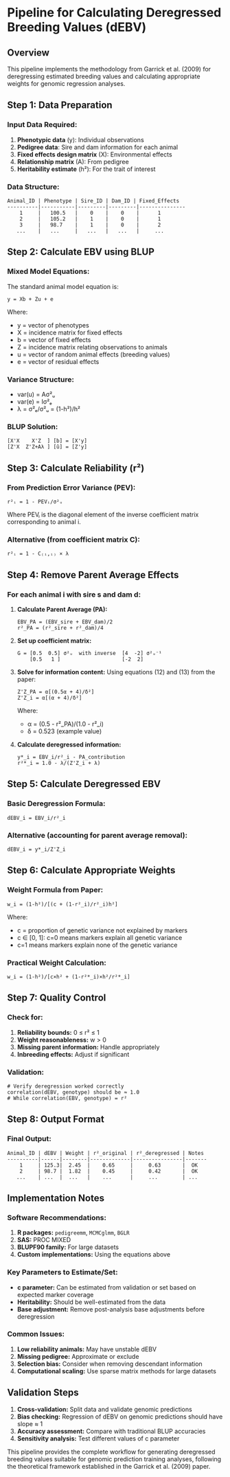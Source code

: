 # Pipeline for Calculating Deregressed Breeding Values (dEBV)

## Overview
This pipeline implements the methodology from Garrick et al. (2009) for deregressing estimated breeding values and calculating appropriate weights for genomic regression analyses.

## Step 1: Data Preparation

### Input Data Required:
1. **Phenotypic data** (y): Individual observations
2. **Pedigree data**: Sire and dam information for each animal
3. **Fixed effects design matrix** (X): Environmental effects
4. **Relationship matrix** (A): From pedigree
5. **Heritability estimate** (h²): For the trait of interest

### Data Structure:
```
Animal_ID | Phenotype | Sire_ID | Dam_ID | Fixed_Effects
----------|-----------|---------|---------|---------------
    1     |   100.5   |    0    |    0    |      1
    2     |   105.2   |    1    |    0    |      1
    3     |   98.7    |    1    |    0    |      2
   ...    |   ...     |   ...   |   ...   |     ...
```

## Step 2: Calculate EBV using BLUP

### Mixed Model Equations:
The standard animal model equation is:
```
y = Xb + Zu + e
```

Where:
- y = vector of phenotypes
- X = incidence matrix for fixed effects
- b = vector of fixed effects
- Z = incidence matrix relating observations to animals
- u = vector of random animal effects (breeding values)
- e = vector of residual effects

### Variance Structure:
- var(u) = Aσ²ᵤ
- var(e) = Iσ²ₑ
- λ = σ²ₑ/σ²ᵤ = (1-h²)/h²

### BLUP Solution:
```
[X'X    X'Z  ] [b̂] = [X'y]
[Z'X  Z'Z+Aλ ] [û] = [Z'y]
```

## Step 3: Calculate Reliability (r²)

### From Prediction Error Variance (PEV):
```
r²ᵢ = 1 - PEVᵢ/σ²ᵤ
```

Where PEVᵢ is the diagonal element of the inverse coefficient matrix corresponding to animal i.

### Alternative (from coefficient matrix C):
```
r²ᵢ = 1 - C₍ᵢ,ᵢ₎ × λ
```

## Step 4: Remove Parent Average Effects

### For each animal i with sire s and dam d:

1. **Calculate Parent Average (PA):**
   ```
   EBV_PA = (EBV_sire + EBV_dam)/2
   r²_PA = (r²_sire + r²_dam)/4
   ```

2. **Set up coefficient matrix:**
   ```
   G = [0.5  0.5] σ²ᵤ  with inverse  [4  -2] σ²ᵤ⁻¹
       [0.5   1 ]                    [-2  2]
   ```

3. **Solve for information content:**
   Using equations (12) and (13) from the paper:
   ```
   Z'Z_PA = α[(0.5α + 4)/δ²]
   Z'Z_i = α[(α + 4)/δ²]
   ```
   
   Where:
   - α = (0.5 - r²_PA)/(1.0 - r²_i)
   - δ = 0.523 (example value)

4. **Calculate deregressed information:**
   ```
   y*_i = EBV_i/r²_i - PA_contribution
   r²*_i = 1.0 - λ/(Z'Z_i + λ)
   ```

## Step 5: Calculate Deregressed EBV

### Basic Deregression Formula:
```
dEBV_i = EBV_i/r²_i
```

### Alternative (accounting for parent average removal):
```
dEBV_i = y*_i/Z'Z_i
```

## Step 6: Calculate Appropriate Weights

### Weight Formula from Paper:
```
w_i = (1-h²)/[(c + (1-r²_i)/r²_i)h²]
```

Where:
- c = proportion of genetic variance not explained by markers
- c ∈ [0, 1]: c=0 means markers explain all genetic variance
- c=1 means markers explain none of the genetic variance

### Practical Weight Calculation:
```
w_i = (1-h²)/[c×h² + (1-r²*_i)×h²/r²*_i]
```

## Step 7: Quality Control

### Check for:
1. **Reliability bounds:** 0 ≤ r² ≤ 1
2. **Weight reasonableness:** w > 0
3. **Missing parent information:** Handle appropriately
4. **Inbreeding effects:** Adjust if significant

### Validation:
```
# Verify deregression worked correctly
correlation(dEBV, genotype) should be ≈ 1.0
# While correlation(EBV, genotype) = r²
```

## Step 8: Output Format

### Final Output:
```
Animal_ID | dEBV | Weight | r²_original | r²_deregressed | Notes
----------|------|--------|-------------|----------------|-------
    1     | 125.3|  2.45  |    0.65     |     0.63       |  OK
    2     | 98.7 |  1.82  |    0.45     |     0.42       |  OK
   ...    | ...  |  ...   |    ...      |     ...        | ...
```

## Implementation Notes

### Software Recommendations:
1. **R packages:** `pedigreemm`, `MCMCglmm`, `BGLR`
2. **SAS:** PROC MIXED
3. **BLUPF90 family:** For large datasets
4. **Custom implementations:** Using the equations above

### Key Parameters to Estimate/Set:
- **c parameter:** Can be estimated from validation or set based on expected marker coverage
- **Heritability:** Should be well-estimated from the data
- **Base adjustment:** Remove post-analysis base adjustments before deregression

### Common Issues:
1. **Low reliability animals:** May have unstable dEBV
2. **Missing pedigree:** Approximate or exclude
3. **Selection bias:** Consider when removing descendant information
4. **Computational scaling:** Use sparse matrix methods for large datasets

## Validation Steps

1. **Cross-validation:** Split data and validate genomic predictions
2. **Bias checking:** Regression of dEBV on genomic predictions should have slope ≈ 1
3. **Accuracy assessment:** Compare with traditional BLUP accuracies
4. **Sensitivity analysis:** Test different values of c parameter

This pipeline provides the complete workflow for generating deregressed breeding values suitable for genomic prediction training analyses, following the theoretical framework established in the Garrick et al. (2009) paper.